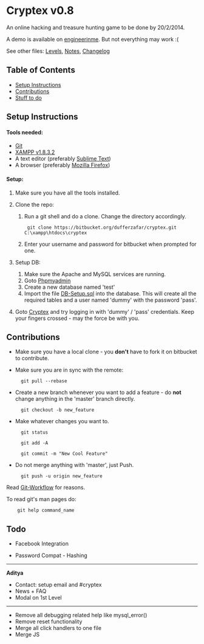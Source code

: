 # Cryptex v0.8

An online hacking and treasure hunting game to be done by 20/2/2014.

A demo is available on [engineerinme](http://engineerinme.com/cryptex/). But not everything may work :(

See other files: [Levels](/dufferzafar/cryptex/src/master/Levels.md), [Notes](/dufferzafar/cryptex/src/master/Notes.md), [Changelog](/dufferzafar/cryptex/src/master/Changelog-Deprecated.md)

## Table of Contents

* [Setup Instructions](#markdown-header-setup-instructions)
* [Contributions](#markdown-header-contributions)
* [Stuff to do](#markdown-header-todo)

## Setup Instructions

#### Tools needed:

* [Git](http://git-scm.com/downloads) 
* [XAMPP v1.8.3.2](http://www.apachefriends.org/en/xampp.html)
* A text editor (preferably [Sublime Text](http://sublimetext.com/3))
* A browser (preferably [Mozilla Firefox](http://www.mozilla.org/en-US/firefox/new/))

#### Setup:

1. Make sure you have all the tools installed.

2. Clone the repo:
    1. Run a git shell and do a clone. Change the directory accordingly.

            git clone https://bitbucket.org/dufferzafar/cryptex.git C:\xampp\htdocs\cryptex

    2. Enter your username and password for bitbucket when prompted for one.

3. Setup DB:
    1. Make sure the Apache and MySQL services are running.
    2. Goto [Phpmyadmin](http://localhost/phpmyadmin/)
    3. Create a new database named 'test'
    4. Import the file [DB-Setup.sql](/dufferzafar/cryptex/src/master/DB-Setup.sql) into the database. This will create all the required tables and a user named 'dummy' with the password 'pass'.

4. Goto [Cryptex](http://localhost/cryptex/index.php) and try logging in with 'dummy' / 'pass' credentials. Keep your fingers crossed - may the force be with you.

## Contributions

* Make sure you have a local clone - you **don't** have to fork it on bitbucket to contribute.

* Make sure you are in sync with the remote:

        git pull --rebase

* Create a new branch whenever you want to add a feature - do **not** change anything in the 'master' branch directly.

        git checkout -b new_feature

* Make whatever changes you want to.

        git status
        
        git add -A

        git commit -m "New Cool Feature"

* Do not merge anything with 'master', just Push. 

        git push -u origin new_feature

Read [Git-Workflow](https://www.atlassian.com/git/workflows#!workflow-gitflow) for reasons.

To read git's man pages do:

        git help command_name

## Todo

* Facebook Integration

* Password Compat - Hashing

----------------------------------

**Aditya**

* Contact: setup email and #cryptex
* News + FAQ
* Modal on 1st Level

----------------------------------

* Remove all debugging related help like mysql_error()
* Remove reset functionality
* Merge all click handlers to one file
* Merge JS <footer>

